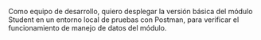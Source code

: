 Como equipo de desarrollo, quiero desplegar la versión básica del módulo Student en un entorno local de pruebas con Postman, para verificar el funcionamiento de manejo de datos del módulo.